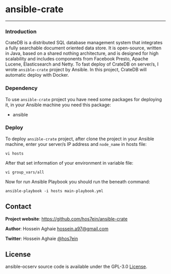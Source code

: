 # ansible-crate
--------------

### Introduction ###
CrateDB is a distributed SQL database management system that integrates a fully searchable document oriented data store. It is open-source, written in Java, based on a shared nothing architecture, and is designed for high scalability and includes components from Facebook Presto, Apache Lucene, Elasticsearch and Netty.
To fast deploy of CrateDB on server/s, I wrote `ansible-crate` project by Ansible. In this project, CrateDB will automatic deploy with Docker.

### Dependency ###
To use `ansible-crate` project you have need some packages for deploying it, in your Ansible machine you need this package:

* ansible


### Deploy ###
To deploy `ansible-crate` project, after clone the project in your Ansible machine, enter your server/s IP address and `node_name` in hosts file:

```
vi hosts
```

After that set information of your environment in variable file:

```
vi group_vars/all
```

Now for run Ansible Playbook you should run the beneath command:

```
ansible-playbook -i hosts main-playbook.yml
```


## Contact

**Project website**: https://github.com/hos7ein/ansible-crate

**Author**: Hossein Aghaie <hossein.a97@gmail.com>

**Twitter**: Hossein Aghaie [@hos7ein](https://twitter.com/hos7ein)


## License

ansible-ocserv source code is available under the GPL-3.0 [License](/LICENSE).
